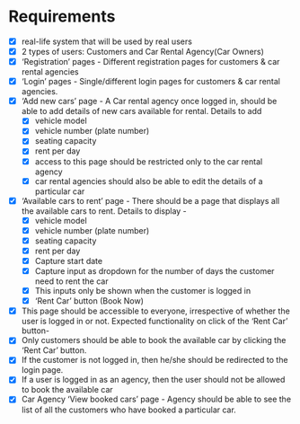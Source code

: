 # Requirements

-   [x] real-life system that will be used by real users
-   [x] 2 types of users: Customers and Car Rental Agency(Car Owners)
-   [x] ‘Registration’ pages - Different registration pages for customers & car rental agencies
-   [x] ‘Login’ pages - Single/different login pages for customers & car rental agencies.
-   [x] ‘Add new cars’ page - A Car rental agency once logged in, should be able to add details of new cars available for rental. Details to add
    -   [x] vehicle model
    -   [x] vehicle number (plate number)
    -   [x] seating capacity
    -   [x] rent per day
    -   [x] access to this page should be restricted only to the car rental agency
    -   [x] car rental agencies should also be able to edit the details of a particular car
-   [x] ‘Available cars to rent’ page - There should be a page that displays all the available cars to rent. Details to display -
    -   [x] vehicle model
    -   [x] vehicle number (plate number)
    -   [x] seating capacity
    -   [x] rent per day
    -   [x] Capture start date
    -   [x] Capture input as dropdown for the number of days the customer need to rent the car
    -   [x] This inputs only be shown when the customer is logged in
    -   [x] ‘Rent Car’ button (Book Now)
-   [x] This page should be accessible to everyone, irrespective of whether the user is logged in or not. Expected functionality on click of the ‘Rent Car’ button-
-   [x] Only customers should be able to book the available car by clicking the ‘Rent Car’ button.
-   [x] If the customer is not logged in, then he/she should be redirected to the login page.
-   [x] If a user is logged in as an agency, then the user should not be allowed to book
        the available car
-   [x] Car Agency ‘View booked cars’ page - Agency should be able to see the list of all the customers who have booked a particular car.
